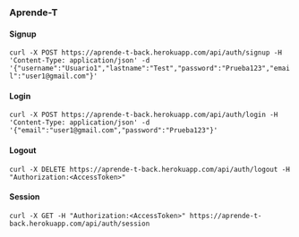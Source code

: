 ### Aprende-T ####

#### Signup

``curl -X POST https://aprende-t-back.herokuapp.com/api/auth/signup -H 'Content-Type: application/json' -d '{"username":"Usuario1","lastname":"Test","password":"Prueba123","email":"user1@gmail.com"}'``

#### Login

``curl -X POST https://aprende-t-back.herokuapp.com/api/auth/login -H 'Content-Type: application/json' -d '{"email":"user1@gmail.com","password":"Prueba123"}'``

#### Logout

``curl -X DELETE https://aprende-t-back.herokuapp.com/api/auth/logout -H "Authorization:<AccessToken>"``

#### Session
  
``curl -X GET -H "Authorization:<AccessToken>" https://aprende-t-back.herokuapp.com/api/auth/session``
